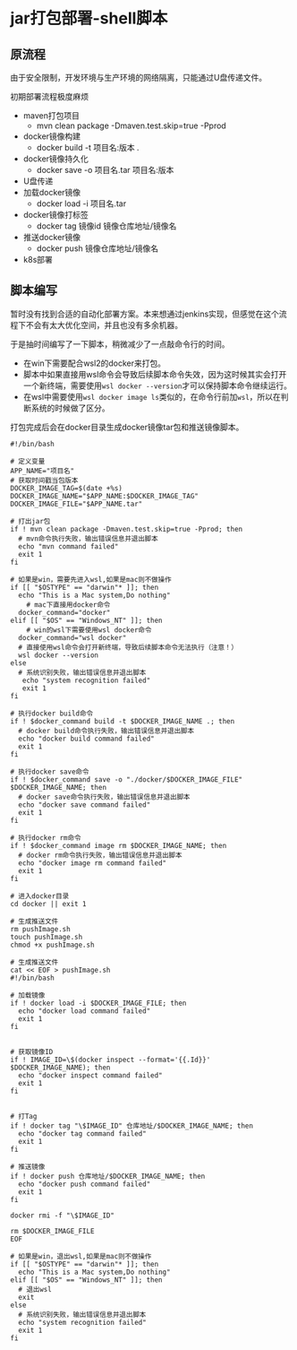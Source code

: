 # jar打包部署-shell脚本

## 原流程

由于安全限制，开发环境与生产环境的网络隔离，只能通过U盘传递文件。

初期部署流程极度麻烦

- maven打包项目
  - mvn clean package -Dmaven.test.skip=true -Pprod
- docker镜像构建
  - docker build -t 项目名:版本 .
- docker镜像持久化
  - docker save -o 项目名.tar 项目名:版本
- U盘传递
- 加载docker镜像
  - docker load -i 项目名.tar
- docker镜像打标签
  - docker tag 镜像id 镜像仓库地址/镜像名
- 推送docker镜像
  - docker push 镜像仓库地址/镜像名
- k8s部署

## 脚本编写

暂时没有找到合适的自动化部署方案。本来想通过jenkins实现，但感觉在这个流程下不会有太大优化空间，并且也没有多余机器。

于是抽时间编写了一下脚本，稍微减少了一点敲命令行的时间。

- 在win下需要配合wsl2的docker来打包。
- 脚本中如果直接用wsl命令会导致后续脚本命令失效，因为这时候其实会打开一个新终端，需要使用`wsl docker --version`才可以保持脚本命令继续运行。
- 在wsl中需要使用`wsl docker image ls`类似的，在命令行前加`wsl`，所以在判断系统的时候做了区分。

打包完成后会在docker目录生成docker镜像tar包和推送镜像脚本。

```shell
#!/bin/bash

# 定义变量
APP_NAME="项目名"
# 获取时间戳当包版本
DOCKER_IMAGE_TAG=$(date +%s)
DOCKER_IMAGE_NAME="$APP_NAME:$DOCKER_IMAGE_TAG"
DOCKER_IMAGE_FILE="$APP_NAME.tar"

# 打出jar包
if ! mvn clean package -Dmaven.test.skip=true -Pprod; then
  # mvn命令执行失败，输出错误信息并退出脚本
  echo "mvn command failed"
  exit 1
fi

# 如果是win，需要先进入wsl,如果是mac则不做操作
if [[ "$OSTYPE" == "darwin"* ]]; then
  echo "This is a Mac system,Do nothing"
	# mac下直接用docker命令
  docker_command="docker"
elif [[ "$OS" == "Windows_NT" ]]; then
	# win的wsl下需要使用wsl docker命令
  docker_command="wsl docker"
  # 直接使用wsl命令会打开新终端，导致后续脚本命令无法执行（注意！）
  wsl docker --version
else
  # 系统识别失败，输出错误信息并退出脚本
   echo "system recognition failed"
   exit 1
fi

# 执行docker build命令
if ! $docker_command build -t $DOCKER_IMAGE_NAME .; then
  # docker build命令执行失败，输出错误信息并退出脚本
  echo "docker build command failed"
  exit 1
fi

# 执行docker save命令
if ! $docker_command save -o "./docker/$DOCKER_IMAGE_FILE" $DOCKER_IMAGE_NAME; then
  # docker save命令执行失败，输出错误信息并退出脚本
  echo "docker save command failed"
  exit 1
fi

# 执行docker rm命令
if ! $docker_command image rm $DOCKER_IMAGE_NAME; then
  # docker rm命令执行失败，输出错误信息并退出脚本
  echo "docker image rm command failed"
  exit 1
fi

# 进入docker目录
cd docker || exit 1

# 生成推送文件
rm pushImage.sh
touch pushImage.sh
chmod +x pushImage.sh

# 生成推送文件
cat << EOF > pushImage.sh
#!/bin/bash

# 加载镜像
if ! docker load -i $DOCKER_IMAGE_FILE; then
  echo "docker load command failed"
  exit 1
fi


# 获取镜像ID
if ! IMAGE_ID=\$(docker inspect --format='{{.Id}}' $DOCKER_IMAGE_NAME); then
  echo "docker inspect command failed"
  exit 1
fi


# 打Tag
if ! docker tag "\$IMAGE_ID" 仓库地址/$DOCKER_IMAGE_NAME; then
  echo "docker tag command failed"
  exit 1
fi

# 推送镜像
if ! docker push 仓库地址/$DOCKER_IMAGE_NAME; then
  echo "docker push command failed"
  exit 1
fi

docker rmi -f "\$IMAGE_ID"

rm $DOCKER_IMAGE_FILE
EOF

# 如果是win，退出wsl,如果是mac则不做操作
if [[ "$OSTYPE" == "darwin"* ]]; then
  echo "This is a Mac system,Do nothing"
elif [[ "$OS" == "Windows_NT" ]]; then
  # 退出wsl
  exit
else
  # 系统识别失败，输出错误信息并退出脚本
  echo "system recognition failed"
  exit 1
fi
```

<gitalk/>
